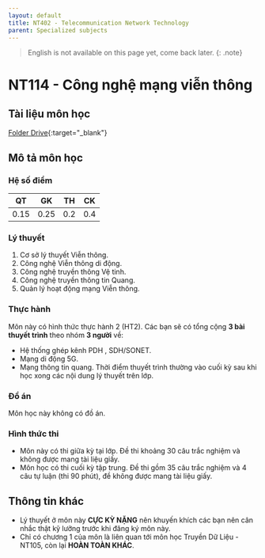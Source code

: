 ```yaml
---
layout: default
title: NT402 - Telecommunication Network Technology
parent: Specialized subjects
---
```


> English is not available on this page yet, come back later.
{: .note}

# NT114 - Công nghệ mạng viễn thông

## Tài liệu môn học 
[Folder Drive](https://drive.google.com/drive/folders/1TPdkKe9ji-MjTJPw-_gpUhFM-lQW20uN?usp=sharing){:target="_blank"}

## Mô tả môn học

### Hệ số điểm

| QT   | GK  | TH  | CK  |
|------|-----|-----|-----|
| <center>0.15</center>| <center>0.25</center>| <center>0.2</center> | <center>0.4</center> |

### Lý thuyết

1. Cơ sở lý thuyết Viễn thông.
2. Công nghệ Viễn thông di động.
3. Công nghệ truyền thông Vệ tinh.
4. Công nghệ truyền thông tin Quang.
5. Quản lý hoạt động mạng Viễn thông.

### Thực hành

Môn này có hình thức thực hành 2 (HT2). Các bạn sẽ có tổng cộng **3 bài thuyết trình** theo nhóm **3 người** về: 
- Hệ thống ghép kênh PDH , SDH/SONET.
- Mạng di động 5G.
- Mạng thông tin quang.
Thời điểm thuyết trình thường vào cuối kỳ sau khi học xong các nội dung lý thuyết trên lớp.

### Đồ án

Môn học này không có đồ án.

### Hình thức thi

- Môn này có thi giữa kỳ tại lớp.  Đề thi khoảng 30 câu trắc nghiệm và không được mang tài liệu giấy.
- Môn học có thi cuối kỳ tập trung. Đề thi gồm 35 câu trắc nghiệm và 4 câu tự luận (thi 90 phút), đề không được mang tài liệu giấy.

## Thông tin khác

- Lý thuyết ở môn này **CỰC KỲ NẶNG** nên khuyến khích các bạn nên cân nhắc thật kỹ lưỡng trước khi đăng ký môn này.
- Chỉ có chương 1 của môn là liên quan tới môn học Truyền Dữ Liệu - NT105, còn lại **HOÀN TOÀN KHÁC**.
